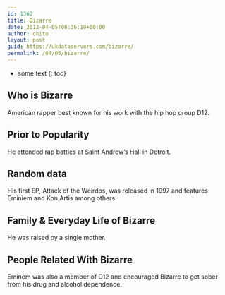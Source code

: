 ```yaml
---
id: 1362
title: Bizarre
date: 2012-04-05T06:36:19+00:00
author: chito
layout: post
guid: https://ukdataservers.com/bizarre/
permalink: /04/05/bizarre/
---
```


* some text
{: toc}


## Who is  Bizarre
                  
                  
                  
American rapper best known for his work with the hip hop group D12.
                  
                
                
                
## Prior to Popularity 
                  
                  
                  
He attended rap battles at Saint Andrew&#8217;s Hall in Detroit.
                  
                
                
                
## Random data 
                  
                  
                  
His first EP, Attack of the Weirdos, was released in 1997 and features Eminiem and Kon Artis among others.
                  
                
                
                
## Family & Everyday Life of Bizarre
                  
                  
                  
He was raised by a single mother.
                  
                
                
                
## People Related With  Bizarre
                  
                  
                  
Eminem was also a member of D12 and encouraged Bizarre to get sober from his drug and alcohol dependence. 
                  
                
              
            
          
          
          
    
    
  
